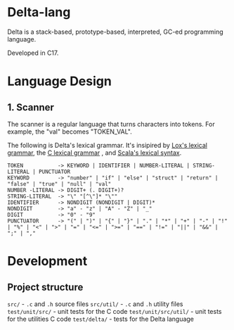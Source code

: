 # Delta-lang

Delta is a stack-based, prototype-based, interpreted, GC-ed programming language.

Developed in C17.

# Language Design

## 1. Scanner

The scanner is a regular language that turns characters into tokens. For example, the "val" becomes "TOKEN_VAL".

The following is Delta's lexical grammar. It's insipired by [Lox's lexical grammar](https://craftinginterpreters.com/appendix-i.html), the [C lexical grammar](https://learn.microsoft.com/en-us/cpp/c-language/lexical-grammar?view=msvc-170) , and [Scala's lexical syntax](https://www.scala-lang.org/files/archive/spec/2.12/01-lexical-syntax.html#identifiers).

```
TOKEN           -> KEYWORD | IDENTIFIER | NUMBER-LITERAL | STRING-LITERAL | PUNCTUATOR
KEYWORD         -> "number" | "if" | "else" | "struct" | "return" | "false" | "true" | "null" | "val"
NUMBER -LITERAL -> DIGIT+ (. DIGIT+)?
STRING-LITERAL  -> "\" "[^\"]* "\""
IDENTIFIER      -> NONDIGIT (NONDIGIT | DIGIT)*
NONDIGIT        -> "a" - "z" | "A" - "Z" | "_"
DIGIT           -> "0" - "9"
PUNCTUATOR      -> "(" | ")" | "{" | "}" | "." | "*" | "+" | "-" | "!" | "%" | "<" | ">" | "=" | "<=" | ">=" | "==" | "!=" | "||" | "&&" | ";" | ","
```

# Development

## Project structure

`src/` - `.c` and `.h` source files
`src/util/` - `.c` and `.h` utility files
`test/unit/src/` - unit tests for the C code
`test/unit/src/util/` - unit tests for the utilities C code
`test/delta/` - tests for the Delta language